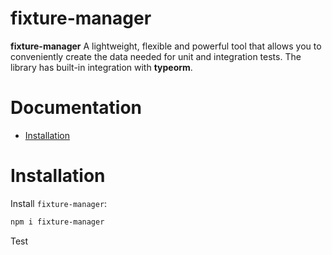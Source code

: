 # fixture-manager <!-- omit in toc -->

**fixture-manager** A lightweight, flexible and powerful tool that allows you to conveniently create the data needed for unit and integration tests. The library has built-in integration with **typeorm**.

# Documentation <!-- omit in toc -->

- [Installation](#installation)

# Installation

Install `fixture-manager`:

```sh
npm i fixture-manager
```

Test

